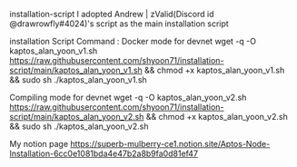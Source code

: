 installation-script
  I adopted Andrew | zValid(Discord id @drawrowfly#4024)'s script as the main installation script

installation Script Command :
  Docker mode for devnet
  wget -q -O kaptos_alan_yoon_v1.sh https://raw.githubusercontent.com/shyoon71/installation-script/main/kaptos_alan_yoon_v1.sh && chmod +x kaptos_alan_yoon_v1.sh && sudo sh ./kaptos_alan_yoon_v1.sh

  Compiling mode for devnet
  wget -q -O kaptos_alan_yoon_v2.sh https://raw.githubusercontent.com/shyoon71/installation-script/main/kaptos_alan_yoon_v2.sh && chmod +x kaptos_alan_yoon_v2.sh && sudo sh ./kaptos_alan_yoon_v2.sh

My notion page
  https://superb-mulberry-ce1.notion.site/Aptos-Node-Installation-6cc0e1081bda4e47b2a8b9fa0d81ef47

